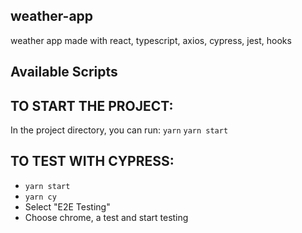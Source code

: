 ## weather-app
weather app made with react, typescript, axios, cypress, jest, hooks

## Available Scripts


## TO START THE PROJECT: 

In the project directory, you can run:
`yarn`
`yarn start`

## TO TEST WITH CYPRESS: 

- `yarn start`
- `yarn cy`
- Select "E2E Testing"
- Choose chrome, a test and start testing
